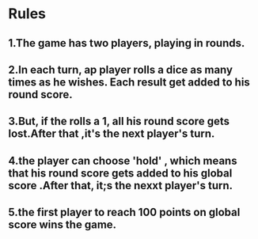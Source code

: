 # Rules

## 1.The game has two players, playing in rounds.

## 2.In each turn, ap player rolls a dice as many times as he wishes. Each result get added to his round score.

## 3.But, if the rolls a 1, all his round score gets lost.After that ,it's the next player's turn.

## 4.the player can choose 'hold' , which means that his round score gets added to his global score .After that, it;s the nexxt player's turn.

## 5.the first player to reach 100 points on global score wins the game.
